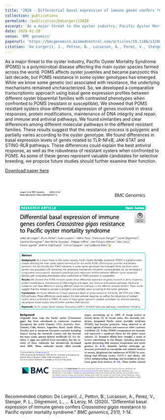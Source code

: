 ```yaml
---
title: "2020 - Differential basal expression of immune genes confers *Crassostrea gigas* resistance to Pacific Oyster Mortality Syndrome"
collection: publications
permalink: /publication/DeLorgeril2020
excerpt: 'As a major threat to the oyster industry, Pacific Oyster Mortality Syndrome (POMS) is a polymicrobial disease affecting the main oyster species farmed across the world. POMS affects oyster juveniles and became panzootic this last decade, but POMS resistance in some oyster genotypes has emerged. While we know some genetic loci associated with resistance, the underlying mechanisms remained uncharacterized. So, we developed a comparative transcriptomic approach using basal gene expression profiles between different oyster biparental families with contrasted phenotypes when confronted to POMS (resistant or susceptible). We showed that POMS resistant oysters show differential expression of genes involved in stress responses, protein modifications, maintenance of DNA integrity and repair, and immune and antiviral pathways. We found similarities and clear differences among different molecular pathways in the different resistant families. These results suggest that the resistance process is polygenic and partially varies according to the oyster genotype. We found differences in basal expression levels of genes related to TLR-NFκB, JAK-STAT and STING-RLR pathways. These differences could explain the best antiviral response, as well as the robustness of resistant oysters when confronted to POMS. As some of these genes represent valuable candidates for selective breeding, we propose future studies should further examine their function.'
date: 2020-01-20
venue: 'BMC genomics'
paperurl: 'https://bmcgenomics.biomedcentral.com/articles/10.1186/s12864-020-6471-x'
citation: 'De Lorgeril, J., Petton, B., Lucasson, A., Perez, V., Stenger, P. L., Dégremont, L., ... & Leroy, M. (2020). &quot;Differential basal expression of immune genes confers <i>Crassostrea gigas</i> resistance to Pacific oyster mortality syndrome.&quot; <i>BMC genomics, 21(1), 1-14.</i>'
---
```

As a major threat to the oyster industry, Pacific Oyster Mortality Syndrome (POMS) is a polymicrobial disease affecting the main oyster species farmed across the world. POMS affects oyster juveniles and became panzootic this last decade, but POMS resistance in some oyster genotypes has emerged. While we know some genetic loci associated with resistance, the underlying mechanisms remained uncharacterized. So, we developed a comparative transcriptomic approach using basal gene expression profiles between different oyster biparental families with contrasted phenotypes when confronted to POMS (resistant or susceptible). We showed that POMS resistant oysters show differential expression of genes involved in stress responses, protein modifications, maintenance of DNA integrity and repair, and immune and antiviral pathways. We found similarities and clear differences among different molecular pathways in the different resistant families. These results suggest that the resistance process is polygenic and partially varies according to the oyster genotype. We found differences in basal expression levels of genes related to TLR-NFκB, JAK-STAT and STING-RLR pathways. These differences could explain the best antiviral response, as well as the robustness of resistant oysters when confronted to POMS. As some of these genes represent valuable candidates for selective breeding, we propose future studies should further examine their function.

[Download paper here](https://bmcgenomics.biomedcentral.com/articles/10.1186/s12864-020-6471-x)

<br/><img src='/images/2020_DeLorgeril.png'>

Recommended citation: De Lorgeril, J., Petton, B., Lucasson, A., Perez, V., Stenger, P. L., Dégremont, L., ... & Leroy, M. (2020). &quot;Differential basal expression of immune genes confers <i>Crassostrea gigas</i> resistance to Pacific oyster mortality syndrome.&quot; <i>BMC genomics, 21(1), 1-14.</i>
